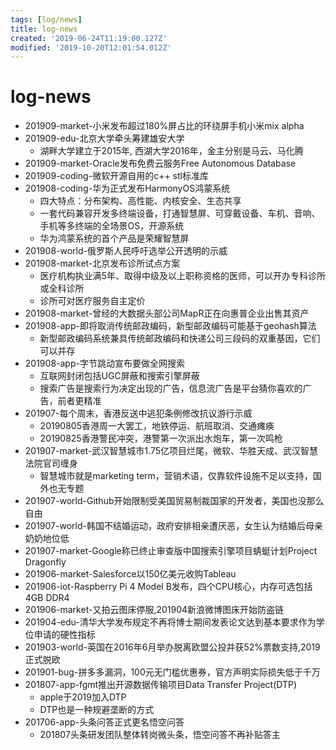 ```yaml
---
tags: [log/news]
title: log-news
created: '2019-06-24T11:19:00.127Z'
modified: '2019-10-20T12:01:54.012Z'
---
```


# log-news

- 201909-market-小米发布超过180%屏占比的环绕屏手机小米mix alpha
- 201909-edu-北京大学牵头筹建雄安大学
    - 湖畔大学建立于2015年, 西湖大学2016年，金主分别是马云、马化腾
- 201909-market-Oracle发布免费云服务Free Autonomous Database
- 201909-coding-微软开源自用的c++ stl标准库
- 201908-coding-华为正式发布HarmonyOS鸿蒙系统
    - 四大特点：分布架构、高性能、内核安全、生态共享
    - 一套代码兼容开发多终端设备，打通智慧屏、可穿戴设备、车机、音响、手机等多终端的全场景OS，开源系统
    - 华为鸿蒙系统的首个产品是荣耀智慧屏
- 201908-world-俄罗斯人民呼吁选举公开透明的示威
- 201908-market-北京发布诊所试点方案
    - 医疗机构执业满5年、取得中级及以上职称资格的医师，可以开办专科诊所或全科诊所
    - 诊所可对医疗服务自主定价
- 201908-market-曾经的大数据头部公司MapR正在向惠普企业出售其资产
- 201908-app-即将取消传统邮政编码，新型邮政编码可能基于geohash算法
    - 新型邮政编码系统兼具传统邮政编码和快递公司三段码的双重基因，它们可以并存
- 201908-app-字节跳动宣布要做全网搜索
    - 互联网封闭包括UGC屏蔽和搜索引擎屏蔽
    - 搜索广告是搜索行为决定出现的广告，信息流广告是平台猜你喜欢的广告，前者更精准
- 201907-每个周末，香港反送中逃犯条例修改抗议游行示威
    - 20190805香港周一大罢工，地铁停运、航班取消、交通瘫痪
    - 20190825香港警民冲突，港警第一次派出水炮车，第一次鸣枪
- 201907-market-武汉智慧城市1.75亿项目烂尾，微软、华胜天成、武汉智慧法院官司缠身
    - 智慧城市就是marketing term，营销术语，仅靠软件设施不足以支持，国外也无专题
- 201907-world-Github开始限制受美国贸易制裁国家的开发者，美国也没那么自由
- 201907-world-韩国不结婚运动，政府安排相亲遭厌恶，女生认为结婚后母亲奶奶地位低
- 201907-market-Google称已终止审查版中国搜索引擎项目蜻蜓计划Project Dragonfly
- 201906-market-Salesforce以150亿美元收购Tableau
- 201906-iot-Raspberry Pi 4 Model B发布，四个CPU核心，内存可选包括4GB DDR4
- 201906-market-又拍云图床停服,201904新浪微博图床开始防盗链
- 201904-edu-清华大学发布规定不再将博士期间发表论文达到基本要求作为学位申请的硬性指标
- 201903-world-英国在2016年6月举办脱离欧盟公投并获52%票数支持,2019正式脱欧
- 201901-bug-拼多多漏洞，100元无门槛优惠券，官方声明实际损失低于千万
- 201807-app-fgmt推出开源数据传输项目Data Transfer Project(DTP)
    - apple于2019加入DTP
    - DTP也是一种规避垄断的方式
- 201706-app-头条问答正式更名悟空问答
    - 201807头条研发团队整体转岗微头条，悟空问答不再补贴答主
